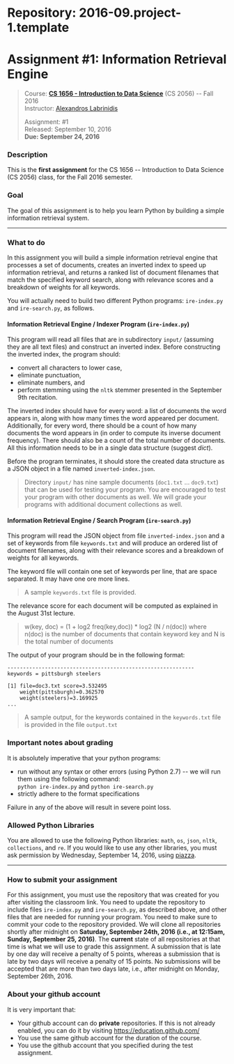 # Repository: 2016-09.project-1.template
# Assignment #1: Information Retrieval Engine  

> Course: **[CS 1656 - Introduction to Data Science](http://cs1656.org)** (CS 2056) -- Fall 2016    
> Instructor: [Alexandros Labrinidis](http://labrinidis.cs.pitt.edu)  
> 
> Assignment: #1  
> Released: September 10, 2016  
> **Due:      September 24, 2016**

### Description
This is the **first assignment** for the CS 1656 -- Introduction to Data Science (CS 2056) class, for the Fall 2016 semester.

### Goal
The goal of this assignment is to help you learn Python by building a simple information retrieval system.

---

### What to do
In this assignment you will build a simple information retrieval engine that processes a set of documents, creates an inverted index to speed up information retrieval, and returns a ranked list of document filenames that match the specified keyword search, along with relevance scores and a breakdown of weights for all keywords.

You will actually need to build two different Python programs: `ire-index.py` and `ire-search.py`, as follows.

#### Information Retrieval Engine / Indexer Program (`ire-index.py`)
This program will read all files that are in subdirectory `input/` (assuming they are all text files) and construct an inverted index. Before constructing the inverted index, the program should:
* convert all characters to lower case,  
* eliminate punctuation,  
* eliminate numbers, and  
* perform stemming using the `nltk` stemmer presented in the September 9th recitation.  

The inverted index should have for every word: a list of documents the word appears in, along with how many times the word appeared per document. Additionally, for every word, there should be a count of how many documents the word appears in (in order to compute its inverse document frequency). There should also be a count of the total number of documents. All this information needs to be in a single data structure (suggest *dict*).

Before the program terminates, it should store the created data structure as a JSON object in a file named `inverted-index.json`. 

> Directory `input/` has nine sample documents (`doc1.txt` ... `doc9.txt`) that can be used for testing your program. You are encouraged to test your program with other documents as well. We will grade your programs with additional document collections as well. 
>

#### Information Retrieval Engine / Search Program (`ire-search.py`)
This program will read the JSON object from file `inverted-index.json` and a set of keywords from file `keywords.txt` and will produce an ordered list of document filenames, along with their relevance scores and a breakdown of weights for all keywords.

The keyword file will contain one set of keywords per line, that are space separated. It may have one ore more lines.
> A sample `keywords.txt` file is provided.
>

The relevance score for each document will be computed as explained in the August 31st lecture. 
> w(key, doc) = (1 + log2 freq(key,doc)) * log2 (N / n(doc))
> where n(doc) is the number of documents that contain keyword key and N is the total number of documents
>

The output of your program should be in the following format:

```
------------------------------------------------------------
keywords = pittsburgh steelers 

[1] file=doc3.txt score=3.532495
    weight(pittsburgh)=0.362570
    weight(steelers)=3.169925
...
```

> A sample output, for the keywords contained in the `keywords.txt` file is provided in the file `output.txt` 
>


### Important notes about grading
It is absolutely imperative that your python programs:  
* run without any syntax or other errors (using Python 2.7) -- we will run them using the following command:  
`python ire-index.py`  and 
`python ire-search.py`
* strictly adhere to the format specifications   

Failure in any of the above will result in severe point loss. 


### Allowed Python Libraries
You are allowed to use the following Python libraries:
`math`, `os`, `json`, `nltk`, `collections`, and `re`.
If you would like to use any other libraries, you must ask permission by Wednesday, September 14, 2016, using [piazza](http://piazza.cs1656.org).

---

### How to submit your assignment
For this assignment, you must use the repository that was created for you after visiting the classroom link. You need to update the repository to include files `ire-index.py` and `ire-search.py`, as described above, and other files that are needed for running your program. You need to make sure to commit your code to the repository provided. We will clone all repositories shortly after midnight on **Saturday, September 24th, 2016 (i.e., at 12:15am, Sunday, September 25, 2016)**. The **current** state of all repositories at that time is what we will use to grade this assignment. A submission that is late by one day will receive a penalty of 5 points, whereas a submission that is late by two days will receive a penalty of 15 points. No submissions will be accepted that are more than two days late, i.e., after midnight on Monday, September 26th, 2016.

### About your github account
It is very important that:  
* Your github account can do **private** repositories. If this is not already enabled, you can do it by visiting <https://education.github.com/>  
* You use the same github account for the duration of the course.  
* You use the github account that you specified during the test assignment.    
